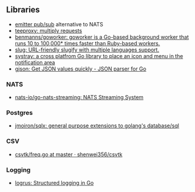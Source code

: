 
## Libraries

* [emitter pub/sub](https://github.com/emitter-io/emitter) alternative to NATS
* [teeproxy: multiply requests](https://github.com/chrislusf/teeproxy)
* [benmanns/goworker: goworker is a Go-based background worker that runs 10 to 100,000* times faster than Ruby-based workers.](https://github.com/benmanns/goworker)
* [slug: URL-friendly slugify with multiple languages support.](https://github.com/gosimple/slug)
* [systray: a cross platfrom Go library to place an icon and menu in the notification area](https://github.com/getlantern/systray)
* [gjson: Get JSON values quickly - JSON parser for Go](https://github.com/tidwall/gjson)


### NATS

* [nats-io/go-nats-streaming: NATS Streaming System](https://github.com/nats-io/go-nats-streaming)

### Postgres
* [jmoiron/sqlx: general purpose extensions to golang's database/sql](https://github.com/jmoiron/sqlx)

### CSV
* [csvtk/freq.go at master · shenwei356/csvtk](https://github.com/shenwei356/csvtk/blob/master/csvtk/cmd/freq.go)

### Logging
* [logrus: Structured logging in Go](https://github.com/Sirupsen/logrus)


<!--stackedit_data:
eyJoaXN0b3J5IjpbMTc4NzQyNDYwMV19
-->